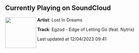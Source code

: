## Currently Playing on SoundCloud

[<img align="left" width="100" src="https://i1.sndcdn.com/artworks-WAx386MPSwqNTVtA-2QrDzA-t500x500.jpg">](https://soundcloud.com/itslostindreams/egzod-edge-of-letting-go-feat-nytrix?in=itslostindreams/sets/egzod-collide-ep)

**Artist**: Lost In Dreams 

**Track**: Egzod - Edge of Letting Go (feat. Nytrix)

Last updated at 12/04/2023 09:41
